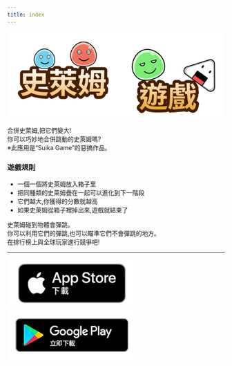```yaml
---
title: index
---
```


![top banner](img_app_logo.tw.png)

合併史萊姆,把它們變大!<br>
你可以巧妙地合併跳動的史萊姆嗎?<br>
※此應用是“Suika Game”的惡搞作品。<br>

### 遊戲規則
- 一個一個將史萊姆放入箱子里
- 把同種類的史萊姆疊在一起可以進化到下一階段
- 它們越大,你獲得的分數就越高
- 如果史萊姆從箱子裡掉出來,遊戲就結束了

史萊姆碰到物體會彈跳。<br>
你可以利用它們的彈跳,也可以瞄準它們不會彈跳的地方。<br>
在排行榜上與全球玩家進行競爭吧!<br>


-------

[![App store link](img_appstore_banner.zh-tw.png#imgleft)](https://itunes.apple.com/tw/app/id6470967530?mt=8)[![Google Play link](img_google-play-badge.zh-tw.png#imgleft)](https://play.google.com/store/apps/details?id=jp.hyoromo.slimegame)
<div class="clear clear_box"></div>